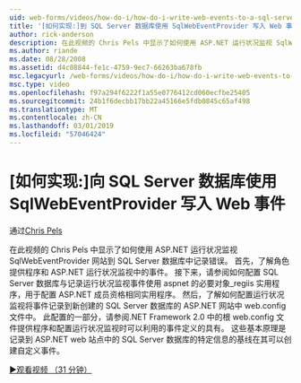 ```yaml
---
uid: web-forms/videos/how-do-i/how-do-i-write-web-events-to-a-sql-server-database-using-the-sqlwebeventprovider
title: '[如何实现:]到 SQL Server 数据库使用 SqlWebEventProvider 写入 Web 事件 |Microsoft Docs'
author: rick-anderson
description: 在此视频的 Chris Pels 中显示了如何使用 ASP.NET 运行状况监视 SqlWebEventProvider 网站到 SQL Server 数据库中记录错误。 首先，清除...
ms.author: riande
ms.date: 08/28/2008
ms.assetid: d4c08844-fe1c-4759-9ec7-66263ba678fb
msc.legacyurl: /web-forms/videos/how-do-i/how-do-i-write-web-events-to-a-sql-server-database-using-the-sqlwebeventprovider
msc.type: video
ms.openlocfilehash: f97a294f6222f1a55e0776412cd060ecfbe25405
ms.sourcegitcommit: 24b1f6decbb17bb22a45166e5fdb0845c65af498
ms.translationtype: MT
ms.contentlocale: zh-CN
ms.lasthandoff: 03/01/2019
ms.locfileid: "57046424"
---
```

<a name="how-do-i-write-web-events-to-a-sql-server-database-using-the-sqlwebeventprovider"></a>[如何实现:]向 SQL Server 数据库使用 SqlWebEventProvider 写入 Web 事件
====================
通过[Chris Pels](https://twitter.com/chrispels)

在此视频的 Chris Pels 中显示了如何使用 ASP.NET 运行状况监视 SqlWebEventProvider 网站到 SQL Server 数据库中记录错误。 首先，了解角色提供程序和 ASP.NET 运行状况监视中的事件。 接下来，请参阅如何配置 SQL Server 数据库与记录运行状况监视事件使用 aspnet 的必要对象\_regiis 实用程序，用于配置 ASP.NET 成员资格相同实用程序。 然后，了解如何配置运行状况监视将事件记录到新创建的 SQL Server 数据库的 ASP.NET 网站中 web.config 文件中。 此配置的一部分，请参阅.NET Framework 2.0 中的根 web.config 文件提供程序和配置运行状况监视时可以利用的事件定义的具有。 这些基本原理是记录到 ASP.NET web 站点中的 SQL Server 数据库的特定信息的基线在其可以创建自定义事件。

[&#9654;观看视频 （31 分钟）](https://channel9.msdn.com/Blogs/ASP-NET-Site-Videos/how-do-i-write-web-events-to-a-sql-server-database-using-the-sqlwebeventprovider)
